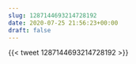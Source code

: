 ```yaml
---
slug: 1287144693214728192
date: 2020-07-25 21:56:23+00:00
draft: false
---
```


{{< tweet 1287144693214728192 >}}
